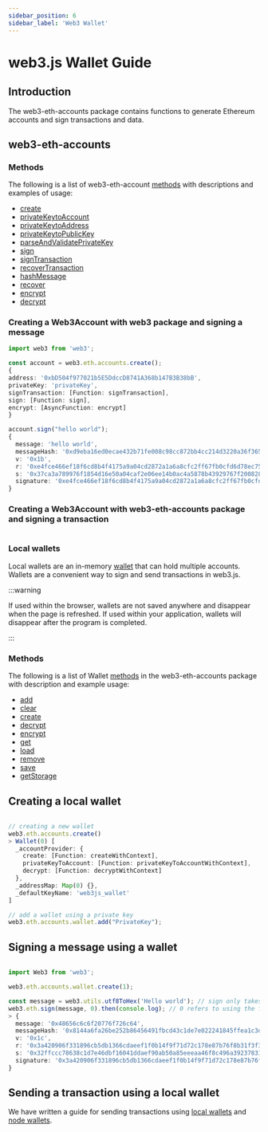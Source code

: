 ```yaml
---
sidebar_position: 6
sidebar_label: 'Web3 Wallet'
---
```


# web3.js Wallet Guide

## Introduction

The web3-eth-accounts package contains functions to generate Ethereum accounts and sign transactions and data.


## web3-eth-accounts

### Methods

The following is a list of web3-eth-account [methods]( /api/web3-eth-accounts/class/Wallet#Methods) with descriptions and examples of usage: 

- [create](https://docs.web3js.org/libdocs/Accounts#create)
- [privateKeytoAccount](https://docs.web3js.org/libdocs/Accounts#privatekeytoaccount)
- [privateKeytoAddress](https://docs.web3js.org/libdocs/Accounts#privatekeytoaddress)
- [privateKeytoPublicKey](https://docs.web3js.org/libdocs/Accounts#privatekeytopublickey)
- [parseAndValidatePrivateKey](https://docs.web3js.org/libdocs/Accounts#parseandvalidateprivatekey)
- [sign](https://docs.web3js.org/libdocs/Accounts#sign)
- [signTransaction](https://docs.web3js.org/libdocs/Accounts#signtransaction)
- [recoverTransaction](https://docs.web3js.org/libdocs/Accounts#recovertransaction)
- [hashMessage](https://docs.web3js.org/libdocs/Accounts#hashmessage)
- [recover](https://docs.web3js.org/libdocs/Accounts#recover)
- [encrypt](https://docs.web3js.org/libdocs/Accounts#encrypt)
- [decrypt](https://docs.web3js.org/libdocs/Accounts#decrypt)


### Creating a Web3Account with web3 package and signing a message

``` ts
import web3 from 'web3';

const account = web3.eth.accounts.create();
{
address: '0xbD504f977021b5E5DdccD8741A368b147B3B38bB',
privateKey: 'privateKey',
signTransaction: [Function: signTransaction],
sign: [Function: sign],
encrypt: [AsyncFunction: encrypt]
}

account.sign("hello world");
{
  message: 'hello world',
  messageHash: '0xd9eba16ed0ecae432b71fe008c98cc872bb4cc214d3220a36f365326cf807d68',
  v: '0x1b',
  r: '0xe4fce466ef18f6cd8b4f4175a9a04cd2872a1a6a8cfc2ff67fb0cfd6d78ec758',
  s: '0x37ca3a789976f1854d16e50a04caf2e06ee14b0ac4a5878b43929767f2008288',
  signature: '0xe4fce466ef18f6cd8b4f4175a9a04cd2872a1a6a8cfc2ff67fb0cfd6d78ec75837ca3a789976f1854d16e50a04caf2e06ee14b0ac4a5878b43929767f20082881b'
}

```
### Creating a Web3Account with web3-eth-accounts package and signing a transaction 

``` ts

```
### Local wallets

Local wallets are an in-memory [wallet](/api/web3-eth-accounts/class/Wallet/) that can hold multiple accounts.
Wallets are a convenient way to sign and send transactions in web3.js.

:::warning

If used within the browser, wallets are not saved anywhere and disappear when the page is refreshed.
If used within your application, wallets will disappear after the program is completed.

:::

### Methods

The following is a list of Wallet [methods]( /api/web3-eth-accounts/class/Wallet#Methods) in the web3-eth-accounts package with description and example usage: 

- [add]( /api/web3-eth-accounts/class/Wallet/#add)
- [clear]( /api/web3-eth-accounts/class/Wallet/#clear)
- [create]( /api/web3-eth-accounts/class/Wallet/#create)
- [decrypt]( /api/web3-eth-accounts/class/Wallet/#decrypt)
- [encrypt]( /api/web3-eth-accounts/class/Wallet/#encrypt)
- [get]( /api/web3-eth-accounts/class/Wallet/#get)
- [load]( /api/web3-eth-accounts/class/Wallet/#load)
- [remove]( /api/web3-eth-accounts/class/Wallet/#remove)
- [save]( /api/web3-eth-accounts/class/Wallet/#save)
- [getStorage]( /api/web3-eth-accounts/class/Wallet/#getStorage) 


## Creating a local wallet

```ts

// creating a new wallet
web3.eth.accounts.create() 
> Wallet(0) [
  _accountProvider: {
    create: [Function: createWithContext],
    privateKeyToAccount: [Function: privateKeyToAccountWithContext],
    decrypt: [Function: decryptWithContext]
  },
  _addressMap: Map(0) {},
  _defaultKeyName: 'web3js_wallet'
]

// add a wallet using a private key
web3.eth.accounts.wallet.add("PrivateKey");
```

## Signing a message using a wallet

``` ts

import Web3 from 'web3';

web3.eth.accounts.wallet.create(1);

const message = web3.utils.utf8ToHex('Hello world'); // sign only takes hexstrings, so turn message to hexstring
web3.eth.sign(message, 0).then(console.log); // 0 refers to using the first index of the wallet to sign the message
> {
  message: '0x48656c6c6f20776f726c64',
  messageHash: '0x8144a6fa26be252b86456491fbcd43c1de7e022241845ffea1c3df066f7cfede',
  v: '0x1c',
  r: '0x3a420906f331896cb5db1366cdaeef1f0b14f9f71d72c178e87b76f8b31f3f36',
  s: '0x32ffccc78638c1d7e46dbf16041ddaef90ab50a85eeeaa46f8c496a39237831a',
  signature: '0x3a420906f331896cb5db1366cdaeef1f0b14f9f71d72c178e87b76f8b31f3f3632ffccc78638c1d7e46dbf16041ddaef90ab50a85eeeaa46f8c496a39237831a1c'
}
```

## Sending a transaction using a local wallet

We have written a guide for sending transactions using [local wallets](/guides/basics/sign_and_send_tx/local_wallet) and [node wallets](/guides/basics/sign_and_send_tx/wallet_of_eth_node).